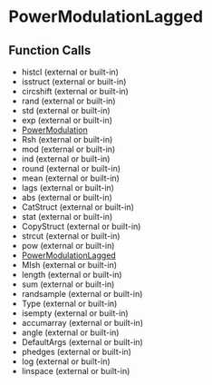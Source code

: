 # PowerModulationLagged

## Function Calls
- histcI (external or built-in)
- isstruct (external or built-in)
- circshift (external or built-in)
- rand (external or built-in)
- std (external or built-in)
- exp (external or built-in)
- [PowerModulation](PowerModulation.md)
- Rsh (external or built-in)
- mod (external or built-in)
- ind (external or built-in)
- round (external or built-in)
- mean (external or built-in)
- lags (external or built-in)
- abs (external or built-in)
- CatStruct (external or built-in)
- stat (external or built-in)
- CopyStruct (external or built-in)
- strcut (external or built-in)
- pow (external or built-in)
- [PowerModulationLagged](PowerModulationLagged.md)
- MIsh (external or built-in)
- length (external or built-in)
- sum (external or built-in)
- randsample (external or built-in)
- Type  (external or built-in)
- isempty (external or built-in)
- accumarray (external or built-in)
- angle (external or built-in)
- DefaultArgs (external or built-in)
- phedges (external or built-in)
- log (external or built-in)
- linspace (external or built-in)
